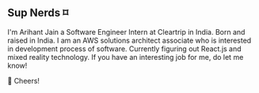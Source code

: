 ## Sup Nerds ⌑

I'm Arihant Jain a Software Engineer Intern at Cleartrip in India. Born and raised in India. I am an AWS solutions architect associate who is interested in development process of software. Currently figuring out React.js and mixed reality technology. If you have an interesting job for me, do let me know! 

🥂 Cheers!
